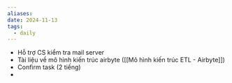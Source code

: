 ```yaml
---
aliases: 
date: 2024-11-13
tags:
  - daily
---
```

- Hỗ trợ CS kiểm tra mail server
- Tài liệu về mô hình kiến trúc airbyte ([[Mô hình kiến trúc ETL - Airbyte]])
- Confirm task (2 tiếng)
- 